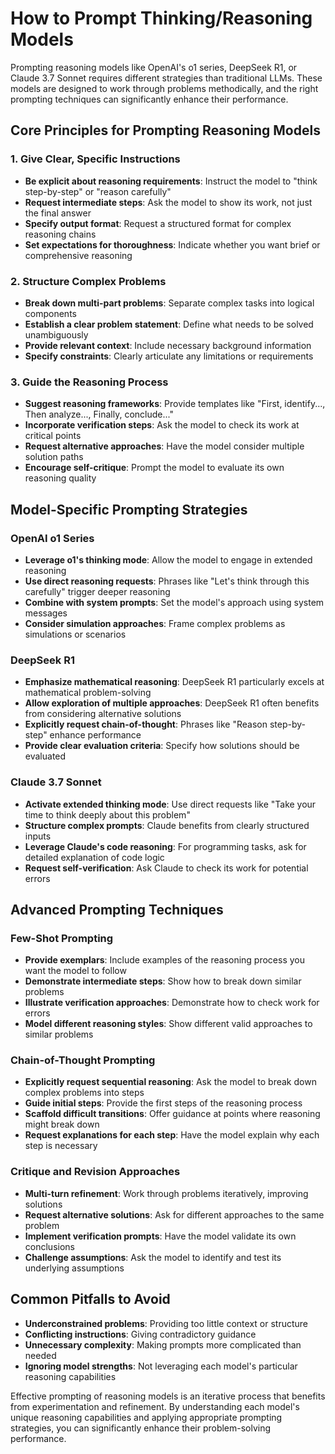 # How to Prompt Thinking/Reasoning Models

Prompting reasoning models like OpenAI's o1 series, DeepSeek R1, or Claude 3.7 Sonnet requires different strategies than traditional LLMs. These models are designed to work through problems methodically, and the right prompting techniques can significantly enhance their performance.

## Core Principles for Prompting Reasoning Models

### 1. Give Clear, Specific Instructions

- **Be explicit about reasoning requirements**: Instruct the model to "think step-by-step" or "reason carefully"
- **Request intermediate steps**: Ask the model to show its work, not just the final answer
- **Specify output format**: Request a structured format for complex reasoning chains
- **Set expectations for thoroughness**: Indicate whether you want brief or comprehensive reasoning

### 2. Structure Complex Problems

- **Break down multi-part problems**: Separate complex tasks into logical components
- **Establish a clear problem statement**: Define what needs to be solved unambiguously
- **Provide relevant context**: Include necessary background information
- **Specify constraints**: Clearly articulate any limitations or requirements

### 3. Guide the Reasoning Process

- **Suggest reasoning frameworks**: Provide templates like "First, identify..., Then analyze..., Finally, conclude..."
- **Incorporate verification steps**: Ask the model to check its work at critical points
- **Request alternative approaches**: Have the model consider multiple solution paths
- **Encourage self-critique**: Prompt the model to evaluate its own reasoning quality

## Model-Specific Prompting Strategies

### OpenAI o1 Series

- **Leverage o1's thinking mode**: Allow the model to engage in extended reasoning
- **Use direct reasoning requests**: Phrases like "Let's think through this carefully" trigger deeper reasoning
- **Combine with system prompts**: Set the model's approach using system messages
- **Consider simulation approaches**: Frame complex problems as simulations or scenarios

### DeepSeek R1

- **Emphasize mathematical reasoning**: DeepSeek R1 particularly excels at mathematical problem-solving
- **Allow exploration of multiple approaches**: DeepSeek R1 often benefits from considering alternative solutions
- **Explicitly request chain-of-thought**: Phrases like "Reason step-by-step" enhance performance
- **Provide clear evaluation criteria**: Specify how solutions should be evaluated

### Claude 3.7 Sonnet

- **Activate extended thinking mode**: Use direct requests like "Take your time to think deeply about this problem"
- **Structure complex prompts**: Claude benefits from clearly structured inputs
- **Leverage Claude's code reasoning**: For programming tasks, ask for detailed explanation of code logic
- **Request self-verification**: Ask Claude to check its work for potential errors

## Advanced Prompting Techniques

### Few-Shot Prompting

- **Provide exemplars**: Include examples of the reasoning process you want the model to follow
- **Demonstrate intermediate steps**: Show how to break down similar problems
- **Illustrate verification approaches**: Demonstrate how to check work for errors
- **Model different reasoning styles**: Show different valid approaches to similar problems

### Chain-of-Thought Prompting

- **Explicitly request sequential reasoning**: Ask the model to break down complex problems into steps
- **Guide initial steps**: Provide the first steps of the reasoning process
- **Scaffold difficult transitions**: Offer guidance at points where reasoning might break down
- **Request explanations for each step**: Have the model explain why each step is necessary

### Critique and Revision Approaches

- **Multi-turn refinement**: Work through problems iteratively, improving solutions
- **Request alternative solutions**: Ask for different approaches to the same problem
- **Implement verification prompts**: Have the model validate its own conclusions
- **Challenge assumptions**: Ask the model to identify and test its underlying assumptions

## Common Pitfalls to Avoid

- **Underconstrained problems**: Providing too little context or structure
- **Conflicting instructions**: Giving contradictory guidance
- **Unnecessary complexity**: Making prompts more complicated than needed
- **Ignoring model strengths**: Not leveraging each model's particular reasoning capabilities

Effective prompting of reasoning models is an iterative process that benefits from experimentation and refinement. By understanding each model's unique reasoning capabilities and applying appropriate prompting strategies, you can significantly enhance their problem-solving performance.
